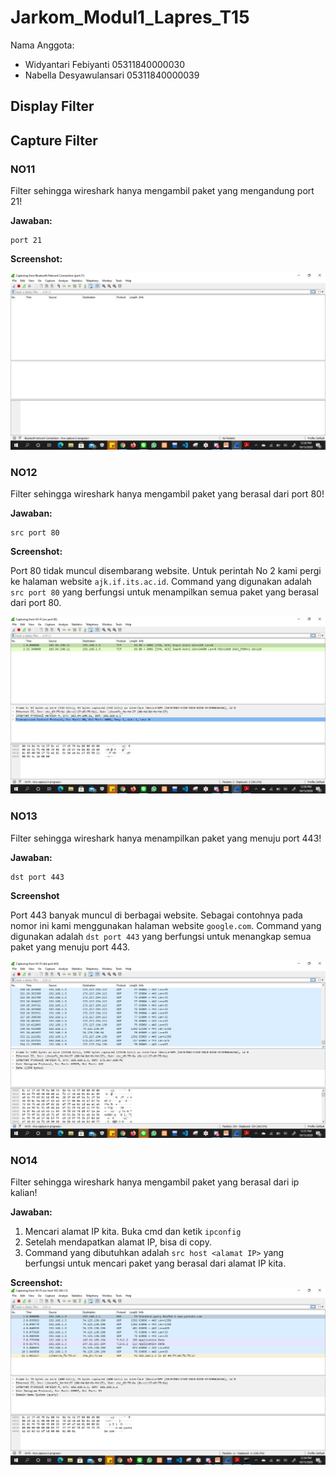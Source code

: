 # Jarkom_Modul1_Lapres_T15

Nama Anggota: 
  - Widyantari Febiyanti 05311840000030
  - Nabella Desyawulansari 05311840000039

## Display Filter

## Capture Filter
### NO11 
Filter sehingga wireshark hanya mengambil paket yang mengandung port 21!

**Jawaban:**

```
port 21
```

**Screenshot:**

![no1](https://github.com/belladewusa/Jarkom_Modul1_Lapres_T15/blob/main/Capture%20Filter/no%201.jpg)

### NO12
Filter sehingga wireshark hanya mengambil paket yang berasal dari port 80!

**Jawaban:**

```
src port 80
```

**Screenshot:**

Port 80 tidak muncul disembarang website. Untuk perintah No 2 kami pergi ke halaman website ```ajk.if.its.ac.id```. Command yang digunakan adalah ```src port 80``` yang berfungsi untuk menampilkan semua paket yang berasal dari port 80.

![no2](https://github.com/belladewusa/Jarkom_Modul1_Lapres_T15/blob/main/Capture%20Filter/no%202.jpg)

### NO13
Filter sehingga wireshark hanya menampilkan paket yang menuju port 443!

**Jawaban:**

```
dst port 443
```

**Screenshot**

Port 443 banyak muncul di berbagai website. Sebagai contohnya pada nomor ini kami menggunakan halaman website ```google.com```. Command yang digunakan adalah ```dst port 443``` yang berfungsi untuk menangkap semua paket yang menuju port 443. 

![no3](https://github.com/belladewusa/Jarkom_Modul1_Lapres_T15/blob/main/Capture%20Filter/no%203.jpg)

### NO14
Filter sehingga wireshark hanya mengambil paket yang berasal dari ip kalian!

**Jawaban:**

1. Mencari alamat IP kita. Buka cmd dan ketik ```ipconfig```
2. Setelah mendapatkan alamat IP, bisa di copy. 
3. Command yang dibutuhkan adalah ```src host <alamat IP>``` yang berfungsi untuk mencari paket yang berasal dari alamat IP kita. 

**Screenshot:**
![no4](https://github.com/belladewusa/Jarkom_Modul1_Lapres_T15/blob/main/Capture%20Filter/no%204.jpg)





